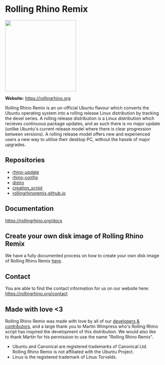 # Rolling Rhino Remix

<img src="https://rollingrhino.org/assets/logos/rolling_rhino_circle-dark.png" width="230px" height="230px"/>

**Website:** https://rollingrhino.org

Rolling Rhino Remix is an un-official Ubuntu flavour which converts the Ubuntu operating system into a rolling release Linux distribution by tracking the devel series. A rolling release distribution is a Linux distribution which recieves continuous package updates, and as such there is no major update (unlike Ubuntu's current release model where there is clear progression between versions). A rolling release model offers new and experienced users a new way to utilise their desktop PC, without the hassle of major upgrades.

## Repositories

- [rhino-update](https://github.com/rollingrhinoremix/rhino-update)
- [rhino-config](https://github.com/rollingrhinoremix/rhino-config)
- [distro](https://github.com/rollingrhinoremix/distro)
- [creation_script](https://github.com/rollingrhinoremix/creation_script)
- [rollingrhinoremix.github.io](https://github.com/rollingrhinoremix/rollingrhinoremix.github.io)

## Documentation

https://rollingrhino.org/docs

## Create your own disk image of Rolling Rhino Remix

We have a fully documented process on how to create your own disk image of Rolling Rhino Remix [here](https://github.com/rollingrhinoremix/creation_script).

## Contact

You are able to find the contact information for us on our website here: https://rollingrhino.org/contact

## Made with love <3

Rolling Rhino Remix was made with love by all of our [developers & contributors](https://rollingrhino.org/contributors), and a large thank you to Martin Wimpress who's Rolling Rhino script has inspired the development of this distribution. We would also like to thank Martin for his permission to use the name "Rolling Rhino Remix".

- Ubuntu and Canonical are registered trademarks of Canonical Ltd. Rolling Rhino Remix is not affiliated with the Ubuntu Project.
- Linux is the registered trademark of Linus Torvalds.

